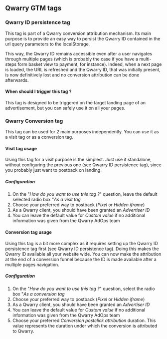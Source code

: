 ## Qwarry GTM tags

### Qwarry ID persistence tag

This tag is part of a Qwarry conversion attribution mechanism. Its main purpose is to provide an easy way to persist the Qwarry ID contained in the url query parameters to the localStorage.

This way, the Qwarry ID remains accessible even after a user navigates through multiple pages (which is probably the case if you have a multi-steps form basket view to payment, for instance). Indeed, when a next page is loaded, the URL is refreshed and the Qwarry ID, that was initially present, is now definitively lost and no conversion attribution can be done afterwards.

#### When should I trigger this tag ?

This tag is designed to be triggered on the target landing page of an advertisement, but you can safely use it on all your pages.

### Qwarry Conversion tag

This tag can be used for 2 main purposes independently. You can use it as a visit tag or as a conversion tag.

#### Visit tag usage

Using this tag for a visit purpose is the simplest. Just use it standalone, without configuring the previous one (see Qwarry ID persistence tag), since you probably just want to postback on landing.

##### Configuration

1. On the "*How do you want to use this tag ?*" question, leave the default selected radio box "*As a visit tag*
2. Choose your preferred way to postback (*Pixel* or *Hidden iframe*)
3. As a Qwarry client, you should have been granted an *Advertiser ID*
4. You can leave the default value for *Custom value* if no additional information was given from the Qwarry AdOps team

#### Conversion tag usage

Using this tag is a bit more complex as it requires setting up the Qwarry ID persistence tag first (see Qwarry ID persistence tag). Doing this makes the Qwarry ID available all your website wide. You can now make the attribution at the end of a conversion funnel because the ID is made available after a multiple pages navigation.

##### Configuration

1. On the "*How do you want to use this tag ?*" question, select the radio box "*As a conversion tag*
2. Choose your preferred way to postback (*Pixel* or *Hidden iframe*)
3. As a Qwarry client, you should have been granted an *Advertiser ID*
4. You can leave the default value for *Custom value* if no additional information was given from the Qwarry AdOps team
5. Choose your preferred *Conversion postclick attribution* duration. This value represents the duration under which the conversion is attributed to Qwarry.
